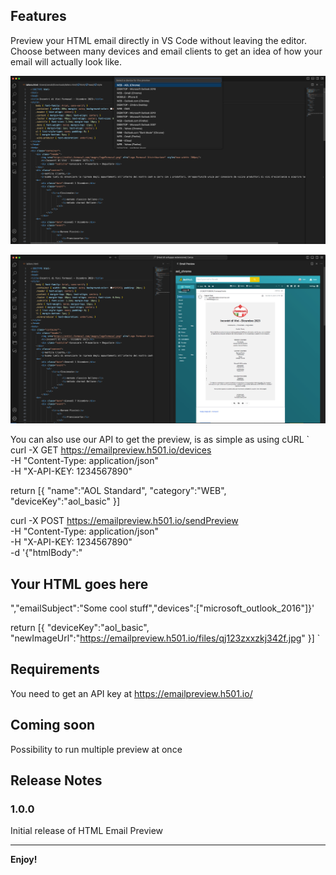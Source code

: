 ## Features

Preview your HTML email directly in VS Code without leaving the editor.
Choose between many devices and email clients to get an idea of how your email will actually look like.

![Device List](imgs/extension_devices.png)

![HTML Preview](imgs/extension_preview.png)

You can also use our API to get the preview, is as simple as using cURL
`
curl -X GET https://emailpreview.h501.io/devices \
-H "Content-Type: application/json" \
-H "X-API-KEY: 1234567890"

return [{
"name":"AOL Standard",
"category":"WEB",
"deviceKey":"aol_basic"
}]


curl -X POST https://emailpreview.h501.io/sendPreview \
-H "Content-Type: application/json" \
-H "X-API-KEY: 1234567890" \
-d '{"htmlBody":"<h2>Your HTML goes here</h2>","emailSubject":"Some cool stuff","devices":["microsoft_outlook_2016"]}'

return [{
"deviceKey":"aol_basic",
"newImageUrl":"https://emailpreview.h501.io/files/qj123zxxzkj342f.jpg"
}]
`

## Requirements

You need to get an API key at https://emailpreview.h501.io/

## Coming soon

Possibility to run multiple preview at once

## Release Notes

### 1.0.0

Initial release of HTML Email Preview

---

**Enjoy!**